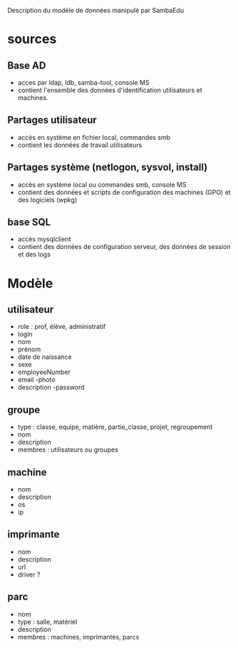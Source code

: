 Description du modèle de données manipulé par SambaEdu
# sources
## Base AD
- acces par ldap, ldb, samba-tool, console MS
- contient l'ensemble des données d'identification utilisateurs et machines.

## Partages utilisateur
- accès en système en fichier local, commandes smb
- contient les données de travail utilisateurs

## Partages système (netlogon, sysvol, install) 
- accès en système local ou commandes smb, console MS
- contient des données et scripts de configuration des machines (GPO) et des logiciels (wpkg)

## base SQL
- accès mysqlclient
- contient des données de configuration serveur, des données de session et des logs

# Modèle

## utilisateur

- role : prof, élève, administratif
- login
- nom 
- prénom
- date de naissance
- sexe
- employeeNumber
- email
 -photo
 - description
 -password
 
## groupe
 
 - type : classe, equipe, matière, partie_classe, projet, regroupement
 - nom
 - description
 - membres : utilisateurs ou groupes
 
## machine
 
 - nom 
 - description
 - os
 - ip
 
## imprimante

- nom
- description
- url
- driver ?
 
## parc
- nom
- type : salle, matériel
- description
- membres : machines, imprimantes, parcs

 
